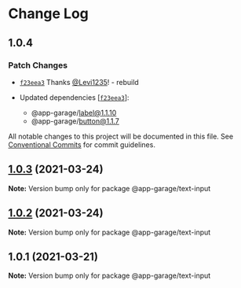 # Change Log

## 1.0.4

### Patch Changes

- [`f23eea3`](https://github.com/electronic33/ag-ui-react/commit/f23eea3ad84886203be361f5c781cb97237b19c0) Thanks [@Levi1235](https://github.com/Levi1235)! - rebuild

- Updated dependencies [[`f23eea3`](https://github.com/electronic33/ag-ui-react/commit/f23eea3ad84886203be361f5c781cb97237b19c0)]:
  - @app-garage/label@1.1.10
  - @app-garage/button@1.1.7

All notable changes to this project will be documented in this file.
See [Conventional Commits](https://conventionalcommits.org) for commit guidelines.

## [1.0.3](https://github.com/electronic33/ag-ui-react/compare/@app-garage/text-input@1.0.2...@app-garage/text-input@1.0.3) (2021-03-24)

**Note:** Version bump only for package @app-garage/text-input

## [1.0.2](https://github.com/electronic33/ag-ui-react/compare/@app-garage/text-input@1.0.1...@app-garage/text-input@1.0.2) (2021-03-24)

**Note:** Version bump only for package @app-garage/text-input

## 1.0.1 (2021-03-21)

**Note:** Version bump only for package @app-garage/text-input
